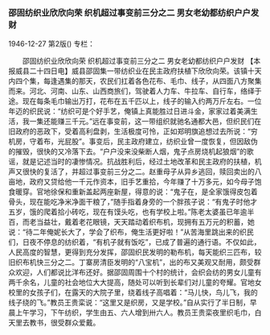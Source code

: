 ### 邵固纺织业欣欣向荣  织机超过事变前三分之二  男女老幼都纺织户户发财

1946-12-27
第2版()
专栏：

　　邵固纺织业欣欣向荣
    织机超过事变前三分之二
    男女老幼都纺织户户发财
    【本报威县二十四日电】威县邵固集一带纺织业在民主政府扶植下欣欣向荣。该镇十天内四个集，每逢遇集的那天，农民们扛着各色花布、毛巾、线子，从四面八方聚集而来。河北、河南、山东、山西商旅们，驾驶着人力车、牛拉车、自行车，络绎于途。现在每条毛巾输出万打，花布在五千匹以上，线子的输入约两万斤左右。一位年迈的织民说：“纺织可是个好手艺，俺镇上真能胜过日进斗金，家家过着美满生活，我一集还能赚三千元。”远在事变前，这一带组织就驰名通都大邑，但织民们在旧政府的恶政下，受着高利盘剥，生活极度可怜，正如郑明旗追想过去所说：“穷机房，守着布，光屁股”。事变后，民主政府建立，纺织业曾一度恢复，但因敌伪的摧毁，很快的又冷落下去。“户户没来没柴断人烟，鬼子点房烧机起狼烟”的歌谣，就是记述当时的凄惨情况。抗战胜利后，经过土地改革和民主政府的扶植，机声又很快的复活了，并超过事变前三分之二。赵重母子从异乡逃回，赎回卖出的八亩地，政府又贷给他一千元作资本，旧手艺重拾，今年赚了十万多元，如今母子饱食暖穿。官地徐保和重新盖起两座新屋，得意的说：“鬼子在，是全家饿得皮包着骨头，现在能吃净米净面干粮了，”随手指着身旁的一个胖孩子说：“有鬼子时他才五岁，饿的爬着拾小砖吃，现在有馍头吃，也有学校上啦。”陈老太婆虽已年逾半百，而老当益壮，戴着老花眼镜，天天踏动着织布机，现拥有五万元的积蓄，她说：“待二年俺妮长大了，学会了织布，俺生活更好啦！”从苦海里跳出来的织民们，日夜不停息的纺织着，“有机子就有饭吃”，已成了普遍的通行语。不仅如此，人民高度的智慧，更得到充分发挥，邵固织民发明的勒布机，每天能织三匹布，较旧织布机快三分之二。丁寨房清臣发明的“八宝机”，出的布又美观又耐用，颇受群众欢迎，人们都说比洋布还好。据邵固周围十个村的统计，会织会纺的男女儿童有两千余名，儿童的社会地位大大提高，随处可以听到长辈们对儿童的夸耀。官地女校里的女孩子们，在露天的大院子里，绕着线子高唱着：“马儿快，鸟儿飞，我的线子绕的飞。”教员王贵栾说：“这里又是织房，又是学校。”自从实行了半日制，早晨上午学习，下午纺织，学生由五、六人增到卅六人。教员王贵栾夜里织毛巾，白天里去教书，很受群众爱戴。
